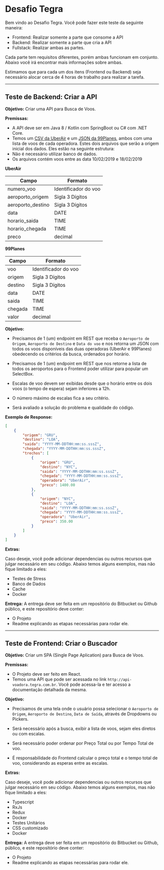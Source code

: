 # Desafio Tegra
Bem vindo ao Desafio Tegra. Você pode fazer este teste da seguinte maneira:

- Frontend: Realizar somente a parte que consome a API
- Backend: Realizar somente a parte que cria a API
- Fullstack: Realizar ambas as partes.

Cada parte tem requisitos diferentes, porém ambas funcionam em conjunto. Abaixo você irá encontrar mais informações sobre ambas.

Estimamos que para cada um dos itens (Frontend ou Backend) seja necessário alocar cerca de 4 horas de trabalho para realizar a tarefa.

---

## Teste de Backend: Criar a API 

**Objetivo:**
Criar uma API para Busca de Voos.

**Premissas:**

- A API deve ser em Java 8 / Kotlin com SpringBoot ou  C# com .NET Core.
- Temos um [CSV da UberAir](uberair.csv) e um [JSON da 99Planes](99planes.json), ambos com uma lista de voos de cada operadora. Estes dois arquivos que serão a origem inicial dos dados. Eles estão na seguinte estrutura:
- Não é necessário utilizar banco de dados.
- Os arquivos contém voos entre as data 10/02/2019 e 18/02/2019

**UberAir**

| Campo | Formato
|--|--|
| numero_voo | Identificador do voo
| aeroporto_origem | Sigla 3 Dígitos
| aeroporto_destino | Sigla 3 Dígitos
| data | DATE
| horario_saida | TIME
| horario_chegada | TIME
| preco | decimal

**99Planes**

| Campo | Formato
|--|--|
| voo | Identificador do voo
| origem | Sigla 3 Dígitos
| destino | Sigla 3 Dígitos
| data | DATE
| saida | TIME
| chegada | TIME
| valor | decimal

**Objetivo:**
- Precisamos de 1 (um) endpoint em REST que receba o `Aeroporto de Origem`, `Aeroporto de Destino` e `Data do voo` e nos retorna um JSON com todos os voos disponíveis das duas operadoras (UberAir e 99Planes) obedecendo os critérios da busca, ordenados por horário.

- Precisamos de 1 (um) endpoint em REST que nos retorne a lista de todos os aeroportos para o Frontend poder utilizar para popular um SelectBox.
- Escalas de voo devem ser exibidas desde que o horário entre os dois voos (o tempo de espera) sejam inferiores a 12h. 
- O número máximo de escalas fica a seu critério.
- Será avaliado a solução do problema e qualidade do código.

**Exemplo de Response:**

```json
[
	{
		"origem": "GRU",
		"destino": "LOA",
		"saida": "YYYY-MM-DDTHH:mm:ss.sssZ",
		"chegada": "YYYY-MM-DDTHH:mm:ss.sssZ",
		"trechos": [
			{
				"origem": "GRU",
				"destino": "NYC",
				"saida": "YYYY-MM-DDTHH:mm:ss.sssZ",
				"chegada": "YYYY-MM-DDTHH:mm:ss.sssZ",
				"operadora": "UberAir",
				"preco": 1400.00
			},
			{
				"origem": "NYC",
				"destino": "LOA",
				"saida": "YYYY-MM-DDTHH:mm:ss.sssZ",
				"chegada": "YYYY-MM-DDTHH:mm:ss.sssZ",
				"operadora": "UberAir",
				"preco": 350.00
			}
		]
	}
]
```

**Extras:**

Caso deseje, você pode adicionar dependencias ou outros recursos que julgar necessário em seu código. Abaixo temos alguns exemplos, mas não fique limitado a eles:

- Testes de Stress
- Banco de Dados
- Cache
- Docker

**Entrega:**
A entrega deve ser feita em um repositório do Bitbucket ou Github público, e este repositório deve conter:

- O Projeto
- Readme explicando as etapas necessárias para rodar ele.

---

## Teste de Frontend: Criar o Buscador

**Objetivo:**
Criar um SPA (Single Page Aplication) para Busca de Voos.

**Premissas:**
- O Projeto deve ser feito em React.
- Temos uma API que pode ser acessada no link `http://api-voadora.tegra.com.br`. Você pode acessa-la e ter acesso a documentação detalhada da mesma.

**Objetivo:**

- Precisamos de uma tela onde o usuário possa selecionar o `Aeroporto de Origem`, `Aeroporto de Destino`, `Data de Saída`, através de Dropdowns ou Pickers.

- Será necessário após a busca, exibir a lista de voos, sejam eles diretos ou com escalas.
- Será necessário poder ordenar por Preço Total ou por Tempo Total de voo.
- É responsabilidade do Frontend calcular o preço total e o tempo total de voo, considerando as esperas entre as escalas.

**Extras:**

Caso deseje, você pode adicionar dependencias ou outros recursos que julgar necessário em seu código. Abaixo temos alguns exemplos, mas não fique limitado a eles:

- Typescript
- RxJs
- Redux
- Docker
- Testes Unitários
- CSS customizado
- Docker

**Entrega:**
A entrega deve ser feita em um repositório do Bitbucket ou Github, público, e este repositório deve conter:

- O Projeto
- Readme explicando as etapas necessárias para rodar ele.
